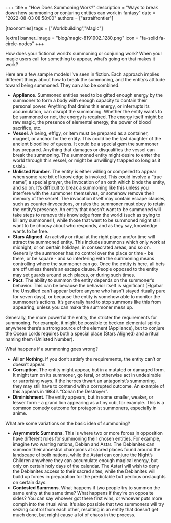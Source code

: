 +++
title = "How Does Summoning Work?"
description = "Ways to break down how summoning or conjuring entities can work in fantasy"
date = "2022-08-03 08:58:00"
authors = ["astralfrontier"]

[taxonomies]
tags = ["Worldbuilding","Magic"]

[extra]
banner_image = "blog/magic-8191902_1280.png"
icon = "fa-solid fa-circle-nodes"
+++

How does your fictional world’s summoning or conjuring work? When your magic users call for something to appear, what’s going on that makes it work?

Here are a few sample models I’ve seen in fiction. Each approach implies different things about how to break the summoning, and the entity’s attitude toward being summoned. They can also be combined.

<!-- more -->

- **Appliance**. Summoned entities need to be gifted enough energy by the summoner to form a body with enough capacity to contain their personal power. Anything that drains this energy, or interrupts its accumulation, can disrupt the summoning. Whether the entity wants to be summoned or not, the energy is required. The energy itself might be raw magic, the presence of elemental energy, the power of blood sacrifice, etc.
- **Vessel**. A being, effigy, or item must be prepared as a container, magnet, or anchor for the entity. This could be the last daughter of the ancient bloodline of queens. It could be a special gem the summoner has prepared. Anything that damages or disqualifies the vessel can break the summoning. The summoned entity might desire to enter the world through this vessel, or might be unwillingly trapped so long as it exists.
- **Unlisted Number**. The entity is either willing or compelled to appear when some rare bit of knowledge is invoked. This could involve a “true name”, a special prayer, the invocation of an oath which binds the entity, and so on. It’s difficult to break a summoning like this unless you interfere with the summoner themselves, or somehow remove their memory of the secret. The invocation itself may contain escape clauses, such as counter-invocations, or rules the summoner must obey to retain the entity’s presence. An entity that doesn’t want to be summoned will take steps to remove this knowledge from the world (such as trying to kill any summoner!), while those that want to be summoned might still want to be choosy about who responds, and as they say, knowledge wants to be free.
- **Stars Aligned**. An activity or ritual at the right place and/or time will attract the summoned entity. This includes summons which only work at midnight, or on certain holidays, in consecrated areas, and so on. Generally the summoner has no control over the place or time - be there, or be square - and so interfering with the summoning means controlling where the summoner can go. Once the entity is here, all bets are off unless there’s an escape clause. People opposed to the entity may set guards around such places, or during such times.
- **Pact**. The ability to summon the entity depends on the summoner’s behavior. This can be because the behavior itself is significant (Elgabar the Unsullied can’t appear before anyone who hasn’t stayed ritually pure for seven days), or because the entity is somehow able to monitor the summoner’s actions. It’s generally hard to stop summons like this from appearing, unless you can make the summoner mess up.

Generally, the more powerful the entity, the stricter the requirements for summoning. For example, it might be possible to beckon elemental spirits anywhere there’s a strong source of the element (Appliance), but to conjure the Ocean Lords requires both a special place (Stars Aligned) and a ritual naming them (Unlisted Number).

What happens if a summoning goes wrong?

- **All or Nothing**. If you don’t satisfy the requirements, the entity can’t or doesn’t appear.
- **Corruption**. The entity might appear, but in a mutated or damaged form. It might turn on its summoner, go feral, or otherwise act in undesirable or surprising ways. If the heroes thwart an antagonist’s summoning, they may still have to contend with a corrupted outcome. An example of this appears in 1984’s “Conan the Destroyer”.
- **Diminishment**. The entity appears, but in some smaller, weaker, or lesser form - a grand lion appearing as a tiny cub, for example. This is a common comedy outcome for protagonist summoners, especially in anime.

What are some variations on the basic idea of summoning?

- **Asymmetric Summons**. This is where two or more forces in opposition have different rules for summoning their chosen entities. For example, imagine two warring nations, Deblan and Astar. The Deblanites can summon their ancestral champions at sacred places found around the landscape of both nations, while the Astari can conjure the Night’s Children anywhere they can accumulate enough magical energy, but only on certain holy days of the calendar. The Astari will wish to deny the Deblanites access to their sacred sites, while the Deblanites will build up forces in preparation for the predictable but perilous onslaughts on certain days.
- **Contested Summons**. What happens if two people try to summon the same entity at the same time? What happens if they’re on opposite sides? You can say whoever got there first wins, or whoever puts more oomph into the ritual wins. It’s also possible that two summoners will try seizing control from each other, resulting in an entity that doesn’t get much done, but might cause a lot of chaos in the process.